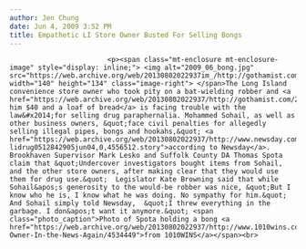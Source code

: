 ```yaml
---
author: Jen Chung
date: Jun 4, 2009 3:52 PM
title: Empathetic LI Store Owner Busted For Selling Bongs
---
```



                            
                            
                            
                            <p><span class="mt-enclosure mt-enclosure-image" style="display: inline;"> <img alt="2009_06_bong.jpg" src="https://web.archive.org/web/20130802022937im_/http://gothamist.com/attachments/jen/2009_06_bong.jpg" width="140" height="134" class="image-right"> </span>The Long Island convenience store owner who took pity on a bat-wielding robber and <a href="https://web.archive.org/web/20130802022937/http://gothamist.com/2009/06/03/li_store_owner_takes_pity_on_would-.php">gave him $40 and a loaf of bread</a> is facing trouble with the law&#x2014;for selling drug paraphernalia. Mohammed Sohail, as well as other business owners, &quot;face civil penalties for allegedly selling illegal pipes, bongs and hookahs,&quot; <a href="https://web.archive.org/web/20130802022937/http://www.newsday.com/news/local/crime/ny-lidrug0512842905jun04,0,4556512.story">according to Newsday</a>.  Brookhaven Supervisor Mark Lesko and Suffolk County DA Thomas Spota claim that &quot;Undercover investigators bought items from Sohail, and the other store owners, after making clear that they would use them for drug use.&quot;  Legislator Kate Browning said that while Sohail&apos;s generosity to the would-be robber was nice, &quot;But I know who he is, I know what he was doing. No sympathy for him.&quot;  And Sohail simply told Newsday,  &quot;I threw everything in the garbage. I don&apos;t want it anymore.&quot; <span class="photo_caption">Photo of Spota holding a bong <a href="https://web.archive.org/web/20130802022937/http://www.1010wins.com/Store-Owner-In-the-News-Again/4534449">from 1010WINS</a></span><br>
</p>
                            
                            
                            